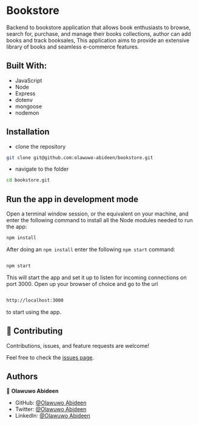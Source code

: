 # Bookstore

Backend to bookstore application that allows book enthusiasts to browse, search for, purchase, and manage their books collections, author can add books and track booksales, This
application aims to provide an extensive library of books and seamless e-commerce features.

## Built With:

- JavaScript
- Node
- Express
- dotenv
- mongoose
- nodemon


## Installation

- clone the repository

```sh
git clone git@github.com:olawuwo-abideen/bookstore.git
```

- navigate to the folder

```sh
cd bookstore.git
```

## Run the app in development mode

Open a terminal window session, or the equivalent on your machine, and enter the following command to install all the
Node modules needed to run the app:

```sh
npm install
```

After doing an `npm install` enter the following `npm start` command:

```sh

npm start

```

This will start the app and set it up to listen for incoming connections on port 3000. Open up your browser of choice
and go to the url

```sh

http://localhost:3000

```

to start using the app.

## 🤝 Contributing

Contributions, issues, and feature requests are welcome!

Feel free to check the [issues page](https://github.com/Olawuwo-Abideen/bookstore/issues).

## Authors

👤 **Olawuwo Abideen**

- GitHub: [@Olawuwo Abideen](https://github.com/olawuwo-abideen)
- Twitter: [@Olawuwo Abideen](https://twitter.com/olawuwo_abideen)
- LinkedIn: [@Olawuwo Abideen](https://www.linkedin.com/in/olawuwo-abideen/)
